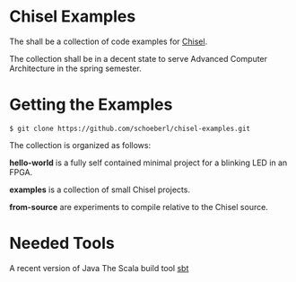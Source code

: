 Chisel Examples
===============

The shall be a collection of code examples for [Chisel](https://github.com/ucb-bar/chisel).

The collection shall be in a decent state to serve Advanced Computer Architecture
in the spring semester.

Getting the Examples
====================

    $ git clone https://github.com/schoeberl/chisel-examples.git

The collection is organized as follows:

**hello-world** is a fully self contained minimal project for a blinking LED in an FPGA.

**examples** is a collection of small Chisel projects.

**from-source** are experiments to compile relative to the Chisel source.


Needed Tools
============

A recent version of Java
The Scala build tool [sbt](http://www.scala-sbt.org/)
